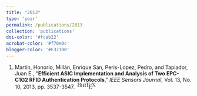 ```yaml
---
title: "2013"
type: 'year'
permalink: /publications/2013
collection: 'publications'
doi-color: '#fcab22'
acrobat-color: '#f70e0c'
blogger-color: '#F37100'
---
```

1. Martín, Honorio, Millán, Enrique San, Peris-Lopez, Pedro, and Tapiador, Juan E., "**Efficient ASIC Implementation and Analysis of Two EPC-C1G2 RFID Authentication Protocols**," *IEEE Sensors Journal*, Vol. 13, No. 10, 2013, pp. 3537-3547. <a href='https://dx.doi.org/10.1109/JSEN.2013.2270404' target='_blank'><i class='ai ai-fw ai-doi' style='color: {{ page.doi-color }}'></i></a> &nbsp;<a href='/publications/bibtex#6544554' target='_blank' class='btn btn--mcwbibtex'><img src='../images/BibTeX_logo-16px-high.png'/></a>
